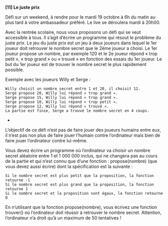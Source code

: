 **[11] Le juste prix**

Défi sur un weekend, à rendre pour le mardi 19 octobre à 6h du matin au plus tard à votre ambassadeur préféré. Le live se déroulera mardi à 20h00.

Avec la rentrée scolaire, nous vous proposons un défi qui se veut accessible à tous. Il s’agit d’écrire un programme qui résout le problème du juste prix. Le jeu du juste prix est un jeu à deux joueurs dans lequel le 1er joueur doit retrouver le nombre secret que le 2ème joueur a choisi. Le 1er joueur propose un nombre, par exemple 120 et le 2e joueur répond « trop petit », « trop grand » ou « trouvé » en fonction des essais du 1er joueur. Le but du 1er joueur est de trouver le nombre secret le plus rapidement possible.

Exemple avec les joueurs Willy et Serge :

    Willy choisit un nombre secret entre 1 et 20, il choisit 12.
    Serge propose 20, Willy lui répond « trop grand ».
    Serge propose 15, Willy lui répond « trop grand ».
    Serge propose 10, Willy lui répond « trop petit ».
    Serge propose 12, Willy lui répond « trouvé ».
    La partie est finie, Serge a trouvé le nombre secret en 4 coups.
-
L’objectif de ce défi n’est pas de faire jouer des joueurs humains entre eux, il n’est pas non plus de faire jouer l’humain contre l’ordinateur mais bien de faire jouer l’ordinateur contre lui-même.

Vous devez écrire un programme où l’ordinateur va choisir un nombre secret aléatoire entre 1 et 1 000 000 inclus, qui ne changera pas au cours de la partie et qui n’est connu que d’une fonction : propose(nombre) (que vous devez aussi écrire) dont la spécification est la suivante :

    Si le nombre secret est plus petit que la proposition, la fonction retourne -1
    Si le nombre secret est plus grand que la proposition, la fonction retourne 1
    Si le nombre secret et la proposition sont égaux, la fonction retourne 0

En n’utilisant que la fonction propose(nombre), vous écrivez une fonction trouver() où l’ordinateur doit réussir à retrouver le nombre secret. Attention, l’ordinateur n’a droit qu’à un maximum de 50 tentatives ! 